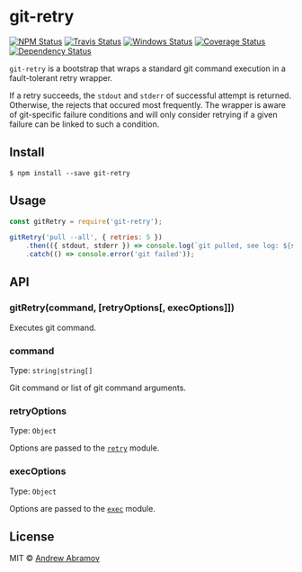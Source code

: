 git-retry
=========

[![NPM Status][npm-img]][npm]
[![Travis Status][test-img]][travis]
[![Windows Status][appveyor-img]][appveyor]
[![Coverage Status][coverage-img]][coveralls]
[![Dependency Status][david-img]][david]

[npm]:          https://www.npmjs.org/package/git-retry
[npm-img]:      https://img.shields.io/npm/v/git-retry.svg

[travis]:       https://travis-ci.org/blond/git-retry
[test-img]:     https://img.shields.io/travis/blond/git-retry/master.svg?label=tests

[appveyor]:     https://ci.appveyor.com/project/blond/git-retry
[appveyor-img]: https://img.shields.io/appveyor/ci/blond/git-retry/master.svg?label=windows

[coveralls]:    https://coveralls.io/r/blond/git-retry
[coverage-img]: https://img.shields.io/coveralls/blond/git-retry/master.svg

[david]:        https://david-dm.org/blond/git-retry
[david-img]:    https://img.shields.io/david/blond/git-retry/master.svg


`git-retry` is a bootstrap that wraps a standard git command execution in a fault-tolerant retry wrapper. 

If a retry succeeds, the `stdout` and `stderr` of successful attempt is returned. Otherwise, the rejects that occured most frequently. The wrapper is aware of git-specific failure conditions and will only consider retrying if a given failure can be linked to such a condition.

Install
-------

```
$ npm install --save git-retry
```

Usage
-----

```js
const gitRetry = require('git-retry');

gitRetry('pull --all', { retries: 5 })
    .then(({ stdout, stderr }) => console.log(`git pulled, see log: ${stdout}`))
    .catch(() => console.error('git failed'));
```

API
---

### gitRetry(command, [retryOptions[, execOptions]])

Executes git command.

### command

Type: `string|string[]`

Git command or list of git command arguments.

### retryOptions

Type: `Object`

Options are passed to the [`retry`](https://github.com/tim-kos/node-retry#retryoperationoptions) module.

### execOptions

Type: `Object`

Options are passed to the [`exec`](https://github.com/sindresorhus/execa#options) module.

License
-------

MIT © [Andrew Abramov](https://github.com/blond)
